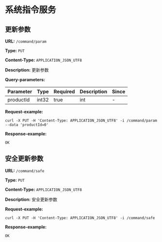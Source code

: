 
# 系统指令服务
## 更新参数

**URL:** `/command/param`

**Type:** `PUT`


**Content-Type:** `APPLICATION_JSON_UTF8`

**Description:** 更新参数



**Query-parameters:**

| Parameter | Type | Required | Description | Since |
|-----------|------|----------|-------------|-------|
|productId|int32|true|int|-|


**Request-example:**
```
curl -X PUT -H 'Content-Type: APPLICATION_JSON_UTF8' -i /command/param --data 'productId=0'
```

**Response-example:**
```
OK
```

## 安全更新参数

**URL:** `/command/safe`

**Type:** `PUT`


**Content-Type:** `APPLICATION_JSON_UTF8`

**Description:** 安全更新参数





**Request-example:**
```
curl -X PUT -H 'Content-Type: APPLICATION_JSON_UTF8' -i /command/safe
```

**Response-example:**
```
OK
```

